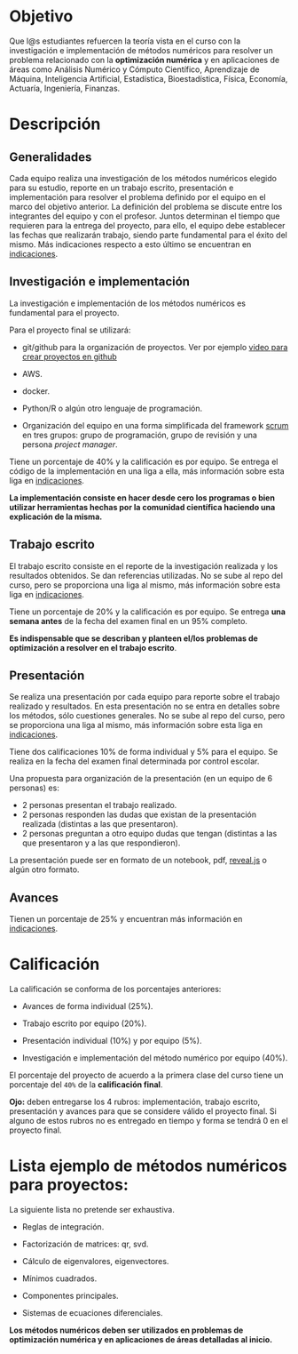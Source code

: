 # Objetivo

Que l@s estudiantes refuercen la teoría vista en el curso con la investigación e implementación de métodos numéricos para resolver un problema  relacionado con la **optimización numérica** y en aplicaciones de áreas como Análisis Numérico y Cómputo Científico, Aprendizaje de Máquina, Inteligencia Artificial, Estadística, Bioestadística, Física, Economía, Actuaría, Ingeniería, Finanzas.

# Descripción

## Generalidades

Cada equipo realiza una investigación de los métodos numéricos elegido para su estudio, reporte en un trabajo escrito, presentación e implementación para resolver el problema definido por el equipo en el marco del objetivo anterior. La definición del problema se discute entre los integrantes del equipo y con el profesor. Juntos determinan el tiempo que requieren para la entrega del proyecto, para ello, el equipo debe establecer las fechas que realizarán trabajo, siendo parte fundamental para el éxito del mismo. Más indicaciones respecto a esto último se encuentran en [indicaciones](indicaciones).

## Investigación e implementación

La investigación e implementación de los métodos numéricos es fundamental para el proyecto. 

Para el proyecto final se utilizará:

* git/github para la organización de proyectos. Ver por ejemplo [video para crear proyectos en github](https://youtu.be/z4Xpif7HI04)

* AWS.

* docker.

* Python/R o algún otro lenguaje de programación.

* Organización del equipo en una forma simplificada del framework [scrum](https://www.youtube.com/watch?v=b02ZkndLk1Y&feature=emb_logo) en tres grupos: grupo de programación, grupo de revisión y una persona *project manager*.

Tiene un porcentaje de 40% y la calificación es por equipo. Se entrega el código de la implementación en una liga a ella, más información sobre esta liga en [indicaciones](indicaciones).

**La implementación consiste en hacer desde cero los programas o bien utilizar herramientas hechas por la comunidad científica haciendo una explicación de la misma.**

## Trabajo escrito

El trabajo escrito consiste en el reporte de la investigación realizada y los resultados obtenidos. Se dan referencias utilizadas. No se sube al repo del curso, pero se proporciona una liga al mismo, más información sobre esta liga en [indicaciones](indicaciones).

Tiene un porcentaje de 20% y la calificación es por equipo. Se entrega **una semana antes** de la fecha del examen final en un 95% completo.

**Es indispensable que se describan y planteen el/los problemas de optimización a resolver en el trabajo escrito**.


## Presentación

Se realiza una presentación por cada equipo para reporte sobre el trabajo realizado y resultados. En esta presentación no se entra en detalles sobre los métodos, sólo cuestiones generales. No se sube al repo del curso, pero se proporciona una liga al mismo, más información sobre esta liga en [indicaciones](indicaciones).


Tiene dos calificaciones 10% de forma individual y 5% para el equipo. Se realiza en la fecha del examen final determinada por control escolar. 


Una propuesta para organización de la presentación (en un equipo de 6 personas) es:

* 2 personas presentan el trabajo realizado.
* 2 personas responden las dudas que existan de la presentación realizada (distintas a las que presentaron).
* 2 personas preguntan a otro equipo dudas que tengan (distintas a las que presentaron y a las que respondieron).

La presentación puede ser en formato de un notebook, pdf, [reveal.js](https://github.com/hakimel/reveal.js/) o algún otro formato.


## Avances

Tienen un porcentaje de 25% y encuentran más información en [indicaciones](indicaciones).

# Calificación

La calificación se conforma de los porcentajes anteriores: 

* Avances de forma individual (25%).

* Trabajo escrito por equipo (20%).

* Presentación individual (10%) y por equipo (5%).

* Investigación e implementación del método numérico por equipo (40%).

El porcentaje del proyecto de acuerdo a la primera clase del curso tiene un porcentaje del `40%` de la **calificación final**.

**Ojo:** deben entregarse los 4 rubros: implementación, trabajo escrito, presentación y avances para que se considere válido el proyecto final. Si alguno de estos rubros no es entregado en tiempo y forma se tendrá 0 en el proyecto final.

# Lista ejemplo de métodos numéricos para proyectos:

La siguiente lista no pretende ser exhaustiva.

* Reglas de integración.

* Factorización de matrices: qr, svd.

* Cálculo de eigenvalores, eigenvectores.

* Mínimos cuadrados.

* Componentes principales.

* Sistemas de ecuaciones diferenciales.

 **Los métodos numéricos deben ser utilizados en problemas de optimización numérica y en aplicaciones de áreas detalladas al inicio.**
